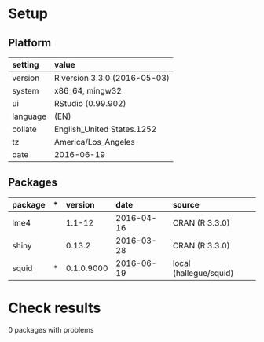 # Setup

## Platform

|setting  |value                        |
|:--------|:----------------------------|
|version  |R version 3.3.0 (2016-05-03) |
|system   |x86_64, mingw32              |
|ui       |RStudio (0.99.902)           |
|language |(EN)                         |
|collate  |English_United States.1252   |
|tz       |America/Los_Angeles          |
|date     |2016-06-19                   |

## Packages

|package |*  |version    |date       |source                 |
|:-------|:--|:----------|:----------|:----------------------|
|lme4    |   |1.1-12     |2016-04-16 |CRAN (R 3.3.0)         |
|shiny   |   |0.13.2     |2016-03-28 |CRAN (R 3.3.0)         |
|squid   |*  |0.1.0.9000 |2016-06-19 |local (hallegue/squid) |

# Check results
0 packages with problems


